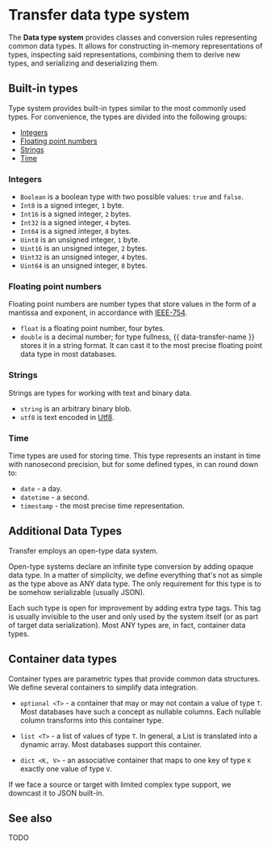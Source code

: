 # Transfer data type system

The **Data type system** provides classes and conversion rules representing common data types. It allows for constructing in-memory representations of types, inspecting said representations, combining them to derive new types, and serializing and deserializing them.

## Built-in types

Type system provides built-in types similar to the most commonly used types. For convenience, the types are divided into the following groups:

* [Integers](#integers)
* [Floating point numbers](#floating-point-numbers)
* [Strings](#strings)
* [Time](#time)

### Integers

* `Boolean` is a boolean type with two possible values: `true` and `false`.
* `Int8` is a signed integer, `1` byte.
* `Int16` is a signed integer, `2` bytes.
* `Int32` is a signed integer, `4` bytes.
* `Int64` is a signed integer, `8` bytes.
* `Uint8` is an unsigned integer, `1` byte.
* `Uint16` is an unsigned integer, `2` bytes.
* `Uint32` is an unsigned integer, `4` bytes.
* `Uint64` is an unsigned integer, `8` bytes.

### Floating point numbers

Floating point numbers are number types that store values in the form of a mantissa and exponent, in accordance with [IEEE-754](https://en.wikipedia.org/wiki/IEEE_754).

* `float` is a floating point number, four bytes.
* `double` is a decimal number; for type fullness, {{ data-transfer-name }} stores it in a string format. It can cast it to the most precise floating point data type in most databases.

### Strings

Strings are types for working with text and binary data.

* `string` is an arbitrary binary blob.
* `utf8` is text encoded in [Utf8](https://www.w3schools.com/charsets/ref_html_utf8.asp).

### Time

Time types are used for storing time. This type represents an instant in time with nanosecond precision, but for some defined types, in can round down to:

* `date` - a day.
* `datetime` - a second.
* `timestamp` - the most precise time representation.

## Additional Data Types

Transfer employs an open-type data system.

Open-type systems declare an infinite type conversion by adding opaque data type. In a matter of simplicity, we define everything that's not as simple as the type above as ANY data type. The only requirement for this type is to be somehow serializable (usually JSON).

Each such type is open for improvement by adding extra type tags. This tag is usually invisible to the user and only used by the system itself (or as part of target data serialization). Most ANY types are, in fact, container data types.

## Container data types

Container types are parametric types that provide common data structures. We define several containers to simplify data integration.

* `optional <T>` - a container that may or may not contain a value of type `T`. Most databases have such a concept as nullable columns. Each nullable column transforms into this container type.

* `list <T>` - a list of values of type `T`. In general, a List is translated into a dynamic array. Most databases support this container.

* `dict <K, V>` - an associative container that maps to one key of type `K` exactly one value of type `V`.

If we face a source or target with limited complex type support, we downcast it to JSON built-in.

## See also

TODO
